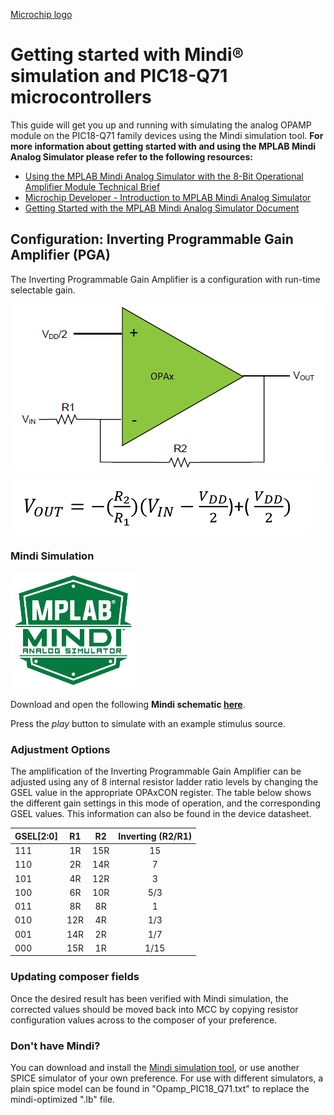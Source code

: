 [Microchip logo](images/microchip.png)

# Getting started with Mindi® simulation and PIC18-Q71 microcontrollers
This guide will get you up and running with simulating the analog OPAMP module on the PIC18-Q71 family devices using the Mindi simulation tool.  **For more information about getting started with and using the MPLAB Mindi Analog Simulator please refer to the following resources:**

- [Using the MPLAB Mindi Analog Simulator with the 8-Bit Operational Amplifier Module Technical Brief](https://ww1.microchip.com/downloads/en/DeviceDoc/Using-the-MPLAB-Mindi-Analog-Simulator-with-the-8-Bit-Operational-Amplifier-Module-90003293A.pdf)
- [Microchip Developer - Introduction to MPLAB Mindi Analog Simulator](https://microchipdeveloper.com/mindi:mindi-analog-simulator-introduction)
- [Getting Started with the MPLAB Mindi Analog Simulator Document](http://ww1.microchip.com/downloads/en/DeviceDoc/Getting-Started-MPLAB-Mindi-Analog-Simulator-DS50002564B.pdf)

## Configuration: Inverting Programmable Gain Amplifier (PGA)
The Inverting Programmable Gain Amplifier is a configuration with run-time selectable gain.

![Inverting PGA](images/configuration.png)

![Non-Inverting PGA Equation](images/inverting-gain.PNG)

### Mindi Simulation
![Mindi](images/mplab-mindi-analog-simulator.png)

Download and open the following **Mindi schematic [here](schematics/Inverting_PGA.wxsch)**.

Press the _play_ button to simulate with an example stimulus source.

### Adjustment Options
The amplification of the Inverting Programmable Gain Amplifier can be adjusted using any of 8 internal resistor ladder ratio levels by changing the GSEL value in the appropriate OPAxCON register. The table below shows the different gain settings in this mode of operation, and the corresponding GSEL values. This information can also be found in the device datasheet.

|GSEL[2:0]  | R1   | R2   | Inverting (R2/R1)|
|-----------|:----:|:----:|:----------------:|
|111        | 1R   | 15R  |  15              |
|110        | 2R   | 14R  |  7               |
|101        | 4R   | 12R  |  3               |
|100    	  | 6R   | 10R  |  5/3             |
|011     	  | 8R   | 8R   |  1               |
|010        | 12R  | 4R   |  1/3             |
|001        | 14R  | 2R   |  1/7             |
|000        | 15R  | 1R   |  1/15            |

### Updating composer fields
Once the desired result has been verified with Mindi simulation, the corrected values should be moved back into MCC by copying resistor configuration values across to the composer of your preference.

### Don't have Mindi?
You can download and install the [Mindi simulation tool](https://www.microchip.com/mplab/mplab-mindi), or use another SPICE simulator of your own preference. For use with different simulators, a plain spice model can be found in "Opamp_PIC18_Q71.txt" to replace the mindi-optimized ".lb" file.
